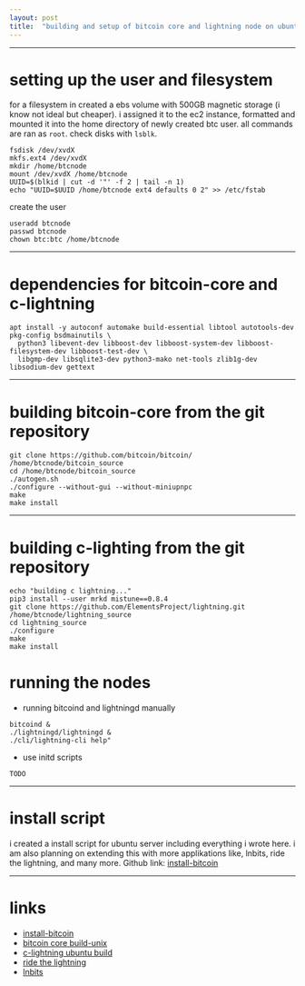 ```yaml
---
layout: post
title:  "building and setup of bitcoin core and lightning node on ubuntu server in aws ec2"
---
```


---

setting up the user and filesystem
==================================
for a filesystem in created a ebs volume with 500GB magnetic storage (i know not ideal but cheaper). i assigned it to the
ec2 instance, formatted and mounted it into the home directory of newly created btc user. all commands are ran as `root`.
check disks with `lsblk`.
```
fsdisk /dev/xvdX
mkfs.ext4 /dev/xvdX
mkdir /home/btcnode
mount /dev/xvdX /home/btcnode
UUID=$(blkid | cut -d '"' -f 2 | tail -n 1)
echo "UUID=$UUID /home/btcnode ext4 defaults 0 2" >> /etc/fstab
```
create the user
```
useradd btcnode
passwd btcnode
chown btc:btc /home/btcnode
```

---

dependencies for bitcoin-core and c-lightning
=============================================
```
apt install -y autoconf automake build-essential libtool autotools-dev pkg-config bsdmainutils \
  python3 libevent-dev libboost-dev libboost-system-dev libboost-filesystem-dev libboost-test-dev \
  libgmp-dev libsqlite3-dev python3-mako net-tools zlib1g-dev libsodium-dev gettext
```

---

building bitcoin-core from the git repository
=============================================
```
git clone https://github.com/bitcoin/bitcoin/ /home/btcnode/bitcoin_source
cd /home/btcnode/bitcoin_source
./autogen.sh
./configure --without-gui --without-miniupnpc
make
make install
```

---

building c-lighting from the git repository
===========================================
```
echo "building c lightning..."
pip3 install --user mrkd mistune==0.8.4
git clone https://github.com/ElementsProject/lightning.git /home/btcnode/lightning_source
cd lightning_source
./configure
make
make install
```

running the nodes
=================
* running bitcoind and lightningd manually
```
bitcoind &
./lightningd/lightningd &
./cli/lightning-cli help"
```
* use initd scripts
```
TODO
```

---

install script
==============
i created a install script for ubuntu server including everything i wrote here.
i am also planning on extending this with more applikations like, lnbits, ride the lightning, and many more.
Github link: [install-bitcoin](https://github.com/dni/scripts/blob/main/server/install-bitcoin.sh)

---

links
=====

* [install-bitcoin](https://github.com/dni/scripts/blob/main/server/install-bitcoin.sh)
* [bitcoin core build-unix](https://github.com/bitcoin/bitcoin/blob/master/doc/build-unix.md)
* [c-lightning ubuntu build](https://github.com/ElementsProject/lightning/blob/master/doc/INSTALL.md#to-build-on-ubuntu)
* [ride the lightning](https://github.com/Ride-The-Lightning)
* [lnbits](https://github.com/lnbits)
